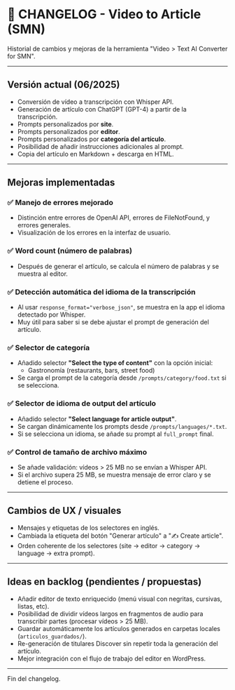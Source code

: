 # 📝 CHANGELOG - Video to Article (SMN)

Historial de cambios y mejoras de la herramienta "Video > Text AI Converter for SMN".

---

## Versión actual (06/2025)

- Conversión de vídeo a transcripción con Whisper API.
- Generación de artículo con ChatGPT (GPT-4) a partir de la transcripción.
- Prompts personalizados por **site**.
- Prompts personalizados por **editor**.
- Prompts personalizados por **categoría del artículo**.
- Posibilidad de añadir instrucciones adicionales al prompt.
- Copia del artículo en Markdown + descarga en HTML.

---

## Mejoras implementadas

### ✅ Manejo de errores mejorado

- Distinción entre errores de OpenAI API, errores de FileNotFound, y errores generales.
- Visualización de los errores en la interfaz de usuario.

### ✅ Word count (número de palabras)

- Después de generar el artículo, se calcula el número de palabras y se muestra al editor.

### ✅ Detección automática del idioma de la transcripción

- Al usar `response_format="verbose_json"`, se muestra en la app el idioma detectado por Whisper.
- Muy útil para saber si se debe ajustar el prompt de generación del artículo.

### ✅ Selector de categoría

- Añadido selector **"Select the type of content"** con la opción inicial:
  - Gastronomía (restaurants, bars, street food)
- Se carga el prompt de la categoría desde `/prompts/category/food.txt` si se selecciona.

### ✅ Selector de idioma de output del artículo

- Añadido selector **"Select language for article output"**.
- Se cargan dinámicamente los prompts desde `/prompts/languages/*.txt`.
- Si se selecciona un idioma, se añade su prompt al `full_prompt` final.

### ✅ Control de tamaño de archivo máximo

- Se añade validación: vídeos > 25 MB no se envían a Whisper API.
- Si el archivo supera 25 MB, se muestra mensaje de error claro y se detiene el proceso.

---

## Cambios de UX / visuales

- Mensajes y etiquetas de los selectores en inglés.
- Cambiada la etiqueta del botón "Generar artículo" a "✍️ Create article".
- Orden coherente de los selectores (site → editor → category → language → extra prompt).

---

## Ideas en backlog (pendientes / propuestas)

- Añadir editor de texto enriquecido (menú visual con negritas, cursivas, listas, etc).
- Posibilidad de dividir vídeos largos en fragmentos de audio para transcribir partes (procesar vídeos > 25 MB).
- Guardar automáticamente los artículos generados en carpetas locales (`articulos_guardados/`).
- Re-generación de titulares Discover sin repetir toda la generación del artículo.
- Mejor integración con el flujo de trabajo del editor en WordPress.

---

Fin del changelog.